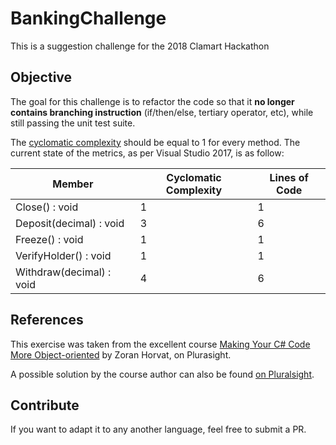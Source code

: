 # BankingChallenge
This is a suggestion challenge for the 2018 Clamart Hackathon

## Objective

The goal for this challenge is to refactor the code so that it **no longer contains branching instruction** (if/then/else, tertiary operator, etc), while still passing the unit test suite.

The [cyclomatic complexity](https://en.wikipedia.org/wiki/Cyclomatic_complexity) should be equal to 1 for every method.
The current state of the metrics, as per Visual Studio 2017, is as follow:

| Member                 | Cyclomatic Complexity| Lines of Code
|------------------------|----------------------|--------------
Close() : void           |1                     |1
Deposit(decimal) : void  |3                     |6
Freeze() : void          |1                     |1
VerifyHolder() : void    |1                     |1
Withdraw(decimal) : void |4                     |6

## References
This exercise was taken from the excellent course [Making Your C# Code More Object-oriented](https://app.pluralsight.com/library/courses/c-sharp-code-more-object-oriented) by Zoran Horvat, on Plurasight.

A possible solution by the course author can also be found [on Pluralsight](https://app.pluralsight.com/library/courses/c-sharp-code-more-object-oriented/exercise-files).

## Contribute

If you want to adapt it to any another language, feel free to submit a PR.